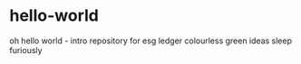 # hello-world
oh hello world - intro repository for esg ledger
colourless green ideas sleep furiously
